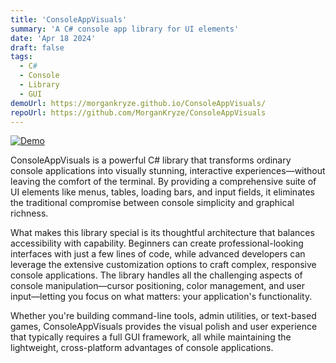 ```yaml
---
title: 'ConsoleAppVisuals'
summary: 'A C# console app library for UI elements'
date: 'Apr 18 2024'
draft: false
tags:
  - C#
  - Console
  - Library
  - GUI
demoUrl: https://morgankryze.github.io/ConsoleAppVisuals/
repoUrl: https://github.com/MorganKryze/ConsoleAppVisuals
---
```


[![Demo](https://raw.githubusercontent.com/MorganKryze/ConsoleAppVisuals/main/docs/assets/vid/gif/presentation.gif)](https://morgankryze.github.io/ConsoleAppVisuals/)

ConsoleAppVisuals is a powerful C# library that transforms ordinary console applications into visually stunning, interactive experiences—without leaving the comfort of the terminal. By providing a comprehensive suite of UI elements like menus, tables, loading bars, and input fields, it eliminates the traditional compromise between console simplicity and graphical richness.

What makes this library special is its thoughtful architecture that balances accessibility with capability. Beginners can create professional-looking interfaces with just a few lines of code, while advanced developers can leverage the extensive customization options to craft complex, responsive console applications. The library handles all the challenging aspects of console manipulation—cursor positioning, color management, and user input—letting you focus on what matters: your application's functionality.

Whether you're building command-line tools, admin utilities, or text-based games, ConsoleAppVisuals provides the visual polish and user experience that typically requires a full GUI framework, all while maintaining the lightweight, cross-platform advantages of console applications.
